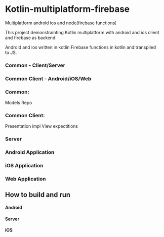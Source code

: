 # Kotlin-multiplatform-firebase
Multiplatform android ios and node(firebase functions)

This project demonstrainting Kotlin multiplatform with android and ios client and firebase as backend

Android and ios written in kotlin
Firebase functions in kotlin and transpiled to JS.

### Common - Client/Server 

### Common Client - Android/iOS/Web

### Common: 
Models 
Repo

### Common Client: 
Presentation impl 
View expectitions 

### Server 

### Android Application 

### iOS Application 

### Web Application 

## How to build and run 


#### Android 

#### Server 

#### iOS 
